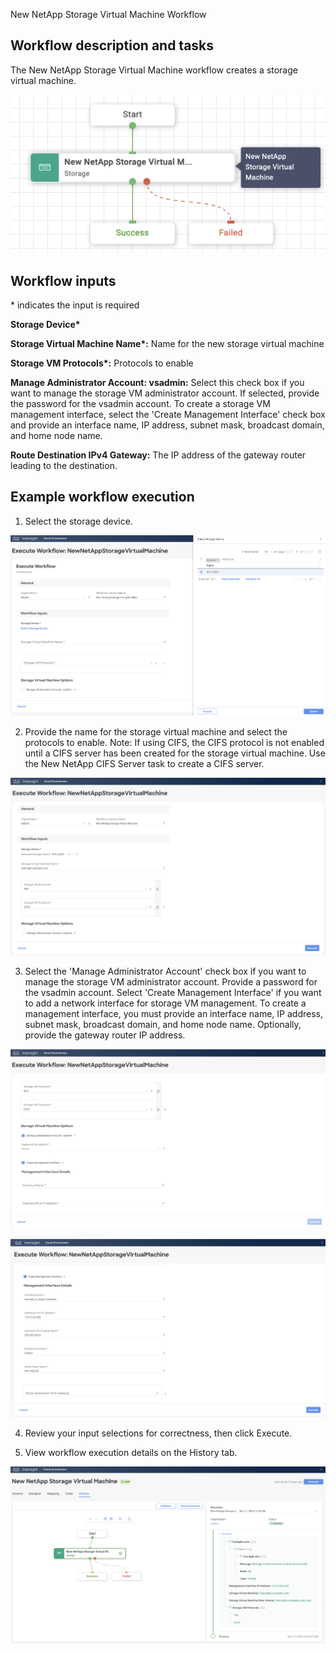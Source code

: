 New NetApp Storage Virtual Machine Workflow

## Workflow description and tasks

The New NetApp Storage Virtual Machine workflow creates a storage
virtual machine.

![](../images/NewNetAppStorageVirtualMachine/85136df7c5f5ada38d68328d67945271294caf2a.png)

## Workflow inputs
\* indicates the input is required

**Storage Device\***

**Storage Virtual Machine Name\*:** Name for the new storage virtual
machine

**Storage VM Protocols\*:** Protocols to enable

**Manage Administrator Account: vsadmin:** Select this check box if you
want to manage the storage VM administrator account. If selected,
provide the password for the vsadmin account. To create a storage VM
management interface, select the 'Create Management Interface' check box
and provide an interface name, IP address, subnet mask, broadcast
domain, and home node name.

**Route Destination IPv4 Gateway:** The IP address of the gateway router
leading to the destination.

## Example workflow execution

1.  Select the storage device.

![](../images/NewNetAppStorageVirtualMachine/b7c8eccf3c019985d7036875d752c8df3fdda9f9.png)

2.  Provide the name for the storage virtual machine and select the
    protocols to enable. Note: If using CIFS, the CIFS protocol is not
    enabled until a CIFS server has been created for the storage virtual
    machine. Use the New NetApp CIFS Server task to create a CIFS
    server.

![](../images/NewNetAppStorageVirtualMachine/388a0fbdcdd776f220d5deb27771fd0539740d60.png)

3.  Select the 'Manage Administrator Account' check box if you want to
    manage the storage VM administrator account. Provide a password for
    the vsadmin account. Select 'Create Management Interface' if you
    want to add a network interface for storage VM management. To create
    a management interface, you must provide an interface name, IP
    address, subnet mask, broadcast domain, and home node name.
    Optionally, provide the gateway router IP address.

![](../images/NewNetAppStorageVirtualMachine/598f599571ad1256c92be8035c32506970a4cb28.png)

![](../images/NewNetAppStorageVirtualMachine/c6423df0c89bbfa6a924ed36a56881250ae3e067.png)

4.  Review your input selections for correctness, then click Execute.

5.  View workflow execution details on the History tab.

![](../images/NewNetAppStorageVirtualMachine/e3d86014aa03b7ae84dbcafbd44e13784d70d29d.png)
